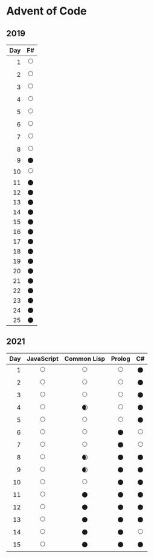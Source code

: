 # Advent of Code

## 2019

| Day | F# |
|----:|:--:|
|  1  | 🌕 |
|  2  | 🌕 |
|  3  | 🌕 |
|  4  | 🌕 |
|  5  | 🌕 |
|  6  | 🌕 |
|  7  | 🌕 |
|  8  | 🌕 |
|  9  | 🌑 |
| 10  | 🌕 |
| 11  | 🌑 |
| 12  | 🌑 |
| 13  | 🌑 |
| 14  | 🌑 |
| 15  | 🌑 |
| 16  | 🌑 |
| 17  | 🌑 |
| 18  | 🌑 |
| 19  | 🌑 |
| 20  | 🌑 |
| 21  | 🌑 |
| 22  | 🌑 |
| 23  | 🌑 |
| 24  | 🌑 |
| 25  | 🌑 |

## 2021

| Day | JavaScript | Common Lisp | Prolog | C# |
|----:|:----------:|:-----------:|:------:|:--:|
|  1  |     🌕     |      🌕     |   🌕   | 🌑 |
|  2  |     🌕     |      🌕     |   🌕   | 🌑 |
|  3  |     🌕     |      🌕     |   🌕   | 🌑 |
|  4  |     🌕     |      🌒     |   🌕   | 🌑 |
|  5  |     🌕     |      🌕     |   🌕   | 🌑 |
|  6  |     🌕     |      🌕     |   🌑   | 🌕 |
|  7  |     🌕     |      🌕     |   🌑   | 🌕 |
|  8  |     🌕     |      🌒     |   🌑   | 🌑 |
|  9  |     🌕     |      🌒     |   🌑   | 🌑 |
| 10  |     🌕     |      🌕     |   🌑   | 🌑 |
| 11  |     🌕     |      🌑     |   🌑   | 🌑 |
| 12  |     🌕     |      🌑     |   🌑   | 🌑 |
| 13  |     🌕     |      🌑     |   🌑   | 🌑 |
| 14  |     🌕     |      🌑     |   🌑   | 🌕 |
| 15  |     🌕     |      🌑     |   🌑   | 🌑 |
